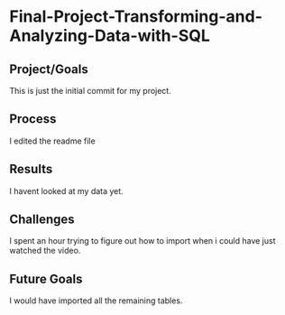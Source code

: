 # Final-Project-Transforming-and-Analyzing-Data-with-SQL

## Project/Goals
This is just the initial commit for my project.

## Process
I edited the readme file

## Results
I havent looked at my data yet.

## Challenges 
I spent an hour trying to figure out how to import when i could have just watched the video.

## Future Goals
I would have imported all the remaining tables.
